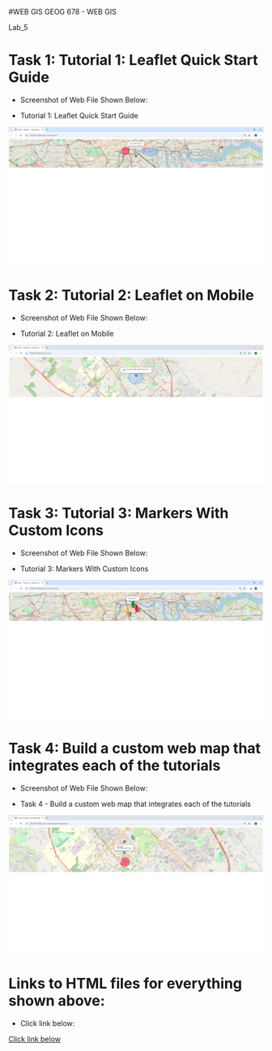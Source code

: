 #WEB GIS
GEOG 678 - WEB GIS

Lab_5

# Task 1: Tutorial 1: Leaflet Quick Start Guide

- Screenshot of Web File Shown Below:

- Tutorial 1: Leaflet Quick Start Guide

![Tutorial 1: Leaflet Quick Start Guide](https://github.com/jbs0710/Strickland_GEOG678/blob/main/Lab_5/Lab5Screenshots/Tutorial%201.PNG)


# Task 2: Tutorial 2: Leaflet on Mobile

- Screenshot of Web File Shown Below:

- Tutorial 2: Leaflet on Mobile

![Tutorial 2: Leaflet on Mobile](https://github.com/jbs0710/Strickland_GEOG678/blob/main/Lab_5/Lab5Screenshots/Tutorial%202.PNG)


# Task 3: Tutorial 3: Markers With Custom Icons

- Screenshot of Web File Shown Below:

- Tutorial 3: Markers With Custom Icons

![Tutorial 3: Markers With Custom Icons](https://github.com/jbs0710/Strickland_GEOG678/blob/main/Lab_5/Lab5Screenshots/Tutorial%203.PNG)


# Task 4: Build a custom web map that integrates each of the tutorials

- Screenshot of Web File Shown Below:

- Task 4 - Build a custom web map that integrates each of the tutorials

![Build a custom web map that integrates each of the tutorials](https://github.com/jbs0710/Strickland_GEOG678/blob/main/Lab_5/Lab5Screenshots/Texas%20A%26M%20University.PNG)


# Links to HTML files for everything shown above:

- Click link below:

[Click link below](https://github.com/jbs0710/Strickland_GEOG678/tree/main/Lab_5/Maps)
